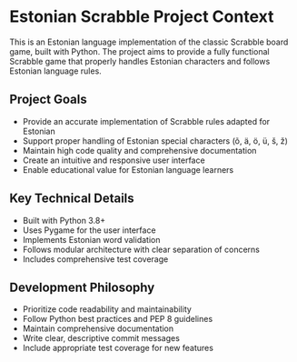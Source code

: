 # Estonian Scrabble Project Context

This is an Estonian language implementation of the classic Scrabble board game, built with Python. The project aims to provide a fully functional Scrabble game that properly handles Estonian characters and follows Estonian language rules.

## Project Goals
- Provide an accurate implementation of Scrabble rules adapted for Estonian
- Support proper handling of Estonian special characters (õ, ä, ö, ü, š, ž)
- Maintain high code quality and comprehensive documentation
- Create an intuitive and responsive user interface
- Enable educational value for Estonian language learners

## Key Technical Details
- Built with Python 3.8+
- Uses Pygame for the user interface
- Implements Estonian word validation
- Follows modular architecture with clear separation of concerns
- Includes comprehensive test coverage

## Development Philosophy
- Prioritize code readability and maintainability
- Follow Python best practices and PEP 8 guidelines
- Maintain comprehensive documentation
- Write clear, descriptive commit messages
- Include appropriate test coverage for new features 